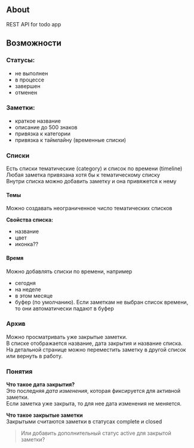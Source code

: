 ## About

REST API for todo app

## Возможности

### Статусы:
- не выполнен
- в процессе
- завершен
- отменен

### Заметки:
- краткое название
- описание до 500 знаков
- привязка к категории
- привязка к таймлайну (временные списки)


### Списки
Есть списки тематические (category) и список по времени (timeline)  
Любая заметка привязана хотя бы к тематическому списку  
Внутри списка можно добавить заметку и она привяжется к нему  
#### Темы
Можно создавать неограниченное число тематических списков  

**Свойства списка:**  
- название
- цвет
- иконка??
#### Время
Можно добавлять списки по времени, например  
- сегодня
- на неделе
- в этом месяце
- буфер (по умолчанию).
Если заметкам не выбран список времени, то они автоматически падают в буфер

### Архив
Можно просматривать уже закрытые заметки.  
В списке отображается название, дата закрытия и название списка.    
На детальной странице можно переместить заметку в другой список или вернуть в работу.


### Понятия
**Что такое дата закрытия?**  
Это последняя *дата изменения*, которая фиксируется для активной заметки.  
Если заметка уже закрыта, то для нее дата изменения не меняется.  

**Что такое закрытые заметки**  
Закрытыми считаются заметки в статусах complete и closed
>Или добавить дополнительный статус active для закрытой заметки?
